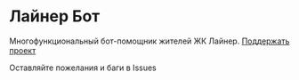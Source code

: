 # Лайнер Бот

Многофункциональный бот-помощник жителей ЖК Лайнер. [Поддержать проект](https://tips.yandex.ru/guest/payment/487050)

Оставляйте пожелания и баги в Issues
